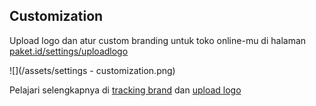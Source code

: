 ## Customization

Upload logo dan atur custom branding untuk toko online-mu di halaman [paket.id/settings/uploadlogo](https://paket.id/settings/uploadlogo)

![](/assets/settings - customization.png)

Pelajari selengkapnya di [tracking brand](tracking-brand.md) dan [upload logo](upload-logo.md)

